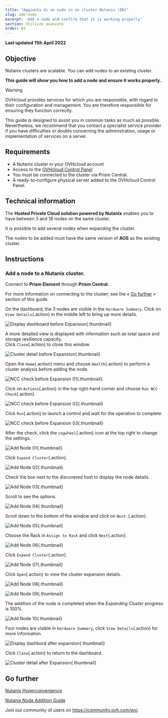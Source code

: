 ```yaml
---
title: "Aggiunta di un nodo in un cluster Nutanix (EN)"
slug: add-node
excerpt: 'Add a node and confirm that it is working properly'
section: Utilizzo avanzato
order: 03
---
```


**Last updated 11th April 2022**

## Objective

Nutanix clusters are scalable. You can add nodes to an existing cluster.

**This guide will show you how to add a node and ensure it works properly.**

> [!warning]
> OVHcloud provides services for which you are responsible, with regard to their configuration and management. You are therefore responsible for ensuring they function correctly.
>
> This guide is designed to assist you in common tasks as much as possible. Nevertheless, we recommend that you contact a specialist service provider if you have difficulties or doubts concerning the administration, usage or implementation of services on a server.

## Requirements

- A Nutanix cluster in your OVHcloud account
- Access to the [OVHcloud Control Panel](https://www.ovh.com/auth/?action=gotomanager&from=https://www.ovh.it/&ovhSubsidiary=it)
- You must be connected to the cluster via Prism Central.
- A ready-to-configure physical server added to the OVHcloud Control Panel.

## Technical information

The **Hosted Private Cloud solution powered by Nutanix** enables you to have between 3 and 18 nodes on the same cluster.

It is possible to add several nodes when expanding the cluster.

The nodes to be added must have the same version of **AOS** as the existing cluster.

## Instructions

### Add a node to a Nutanix cluster.

Connect to **Prism Element** through **Prism Central**.

For more information on connecting to the cluster; see the « [Go further](#gofurther) » section of this guide. 

On the dashboard, the 3 nodes are visible in the `Hardware Summary`. Click on `View Details`{.action} in the middle left to bring up more details.

![Display dashboard before Expansion](images/DisplayDashboardBefore.PNG){.thumbnail}

A more detailed view is displayed with information such as total space and storage resilience capacity.<br>
Click `Close`{.action} to close this window.

![Cluster detail before Expansion](images/ClusterDetailBFromDashboard.PNG){.thumbnail}

Open the `Home`{.action} menu and choose `Health`{.action} to perform a cluster analysis before adding the node.

![NCC check before Expansion 01](images/CheckBeforeAdd01.PNG){.thumbnail}.

Click on `Actions`{.action} in the top right-hand corner and choose `Run NCC Check`{.action}.

![NCC check before Expansion 02](images/CheckBeforeAdd02.PNG){.thumbnail}

Click `Run`{.action} to launch a control and wait for the operation to complete.

![NCC check before Expansion 03](images/CheckBeforeAdd03.PNG){.thumbnail}

After the check, click the `cogwheel`{.action} icon at the top right to change the settings.

![Add Node 01](images/AddNode01.PNG){.thumbnail}

Click `Expand Cluster`{.action}.

![Add Node 02](images/AddNode02.PNG){.thumbnail}

Check the box next to the discovered host to display the node details.

![Add Node 03](images/AddNode03.PNG){.thumbnail}

Scroll to see the options.

![Add Node 04](images/AddNode04.PNG){.thumbnail}

Scroll down to the bottom of the window and click on `Next`.
{.action}.

![Add Node 05](images/AddNode05.PNG){.thumbnail}

Choose the Rack in `Assign to Rack` and click `Next`{.action}.

![Add Node 06](images/AddNode06.PNG){.thumbnail}

Click `Expand Cluster`{.action}.

![Add Node 07](images/AddNode07.PNG){.thumbnail}

Click `Open`{.action} to view the cluster expansion details.

![Add Node 08](images/AddNode08.PNG){.thumbnail}

![Add Node 09](images/AddNode09.PNG){.thumbnail}

The addition of the node is completed when the *Expanding Cluster* progress is 100%.

![Add Node 10](images/AddNode10.PNG){.thumbnail}

Four nodes are visible in `Hardware Summary`, click `View Details`{.action} for more information.

![Display dashbord after expansion](images/DisplayDashboardAfter.PNG){.thumbnail}

Click `Close`{.action} to return to the dashboard.

![Cluster detail after Expansion](images/ClusterDetailAfterFromDashboard.PNG){.thumbnail}

## Go further <a name="gofurther"></a>

[Nutanix Hyperconvergence](https://docs.ovh.com/it/nutanix/nutanix-hci/)

[Nutanix Node Addition Guide](https://portal.nutanix.com/page/documents/details?targetId=Web-Console-Guide-Prism-v5_20:wc-cluster-expand-wc-t.html)

Join our community of users on <https://community.ovh.com/en/>.